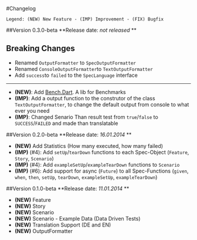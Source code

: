 #Changelog
```
Legend: (NEW) New Feature - (IMP) Improvement - (FIX) Bugfix
```

##Version 0.3.0-beta
**Release date: *not released* **

**Breaking Changes**
--------------------------------------------------------------
- Renamed `OutputFormatter` to `SpecOutputFormatter`
- Renamed `ConsoleOutputFormatter`to `TextOutputFormatter`
- Add `success`to `failed` to the `SpecLanguage` interface
--------------------------------------------------------------

- **(NEW)**: Add [Bench.Dart](/doc/BenchDart.md). A lib for Benchmarks
- **(IMP)**: Add a output function to the construtor of the class `TextOutputFormatter`, to change the default output from console to what ever you need
- **(IMP)**: Changed Senario Than result test from `true`/`false` to `SUCCESS`/`FAILED` and made than translatable

##Version 0.2.0-beta
**Release date: *16.01.2014* **

- **(NEW)** Add Statistics (How many executed, how many failed)
- **(IMP)** (#4): Add `setUp`/`tearDown` functions to each Spec-Object (`Feature`, `Story`, `Scenario`)
- **(IMP)** (#4): Add `exampleSetUp`/`exampleTearDown` functions to `Scenario`
- **(IMP)** (#6): Add support for async (`Future`) to all Spec-Functions (`given`, `when`, `then`, `setUp`, `tearDown`, `exampleSetUp`, `exampleTearDown`)

##Version 0.1.0-beta
**Release date: *11.01.2014* **

- **(NEW)** Feature
- **(NEW)** Story
- **(NEW)** Scenario
- **(NEW)** Scenario - Example Data (Data Driven Tests)
- **(NEW)** Translation Support (DE and EN)
- **(NEW)** OutputFormatter